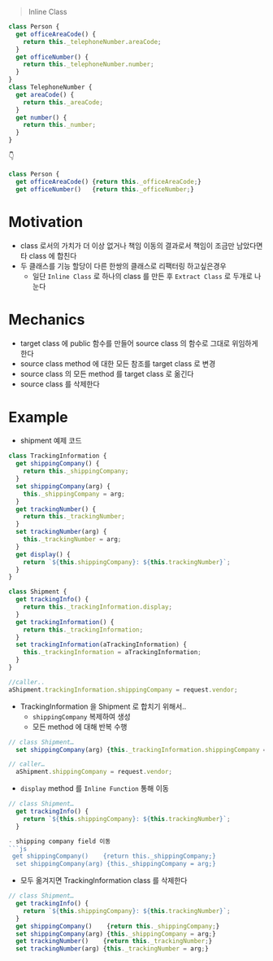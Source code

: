 > Inline Class

```js
class Person {
  get officeAreaCode() {
    return this._telephoneNumber.areaCode;
  }
  get officeNumber() {
    return this._telephoneNumber.number;
  }
}
class TelephoneNumber {
  get areaCode() {
    return this._areaCode;
  }
  get number() {
    return this._number;
  }
}
```

👇

```js
class Person {
  get officeAreaCode() {return this._officeAreaCode;}
  get officeNumber()   {return this._officeNumber;}
```

# Motivation

- class 로서의 가치가 더 이상 없거나 책임 이동의 결과로서 책임이 조금만 남았다면 타 class 에 합친다
- 두 클래스를 기능 할당이 다른 한쌍의 클래스로 리팩터링 하고싶은경우
  - 일단 `Inline Class` 로 하나의 class 를 만든 후 `Extract Class` 로 두개로 나눈다

# Mechanics

- target class 에 public 함수를 만들어 source class 의 함수로 그대로 위임하게 한다
- source class method 에 대한 모든 참조를 target class 로 변경
- source class 의 모든 method 를 target class 로 옮긴다
- source class 를 삭제한다

# Example

- shipment 예제 코드

```js
class TrackingInformation {
  get shippingCompany() {
    return this._shippingCompany;
  }
  set shippingCompany(arg) {
    this._shippingCompany = arg;
  }
  get trackingNumber() {
    return this._trackingNumber;
  }
  set trackingNumber(arg) {
    this._trackingNumber = arg;
  }
  get display() {
    return `${this.shippingCompany}: ${this.trackingNumber}`;
  }
}

class Shipment {
  get trackingInfo() {
    return this._trackingInformation.display;
  }
  get trackingInformation() {
    return this._trackingInformation;
  }
  set trackingInformation(aTrackingInformation) {
    this._trackingInformation = aTrackingInformation;
  }
}

//caller..
aShipment.trackingInformation.shippingCompany = request.vendor;
```

- TrackingInformation 을 Shipment 로 합치기 위해서..
  - `shippingCompany` 복제하여 생성
  - 모든 method 에 대해 반복 수행

```js
// class Shipment…
  set shippingCompany(arg) {this._trackingInformation.shippingCompany = arg;}

// caller…
  aShipment.shippingCompany = request.vendor;
```

- `display` method 를 `Inline Function` 통해 이동

````js
// class Shipment…
  get trackingInfo() {
    return `${this.shippingCompany}: ${this.trackingNumber}`;
  }

- shipping company field 이동
```js
 get shippingCompany()    {return this._shippingCompany;}
  set shippingCompany(arg) {this._shippingCompany = arg;}
````

- 모두 옮겨지면 TrackingInformation class 를 삭제한다

```js
// class Shipment…
  get trackingInfo() {
    return `${this.shippingCompany}: ${this.trackingNumber}`;
  }
  get shippingCompany()    {return this._shippingCompany;}
  set shippingCompany(arg) {this._shippingCompany = arg;}
  get trackingNumber()    {return this._trackingNumber;}
  set trackingNumber(arg) {this._trackingNumber = arg;}
```
